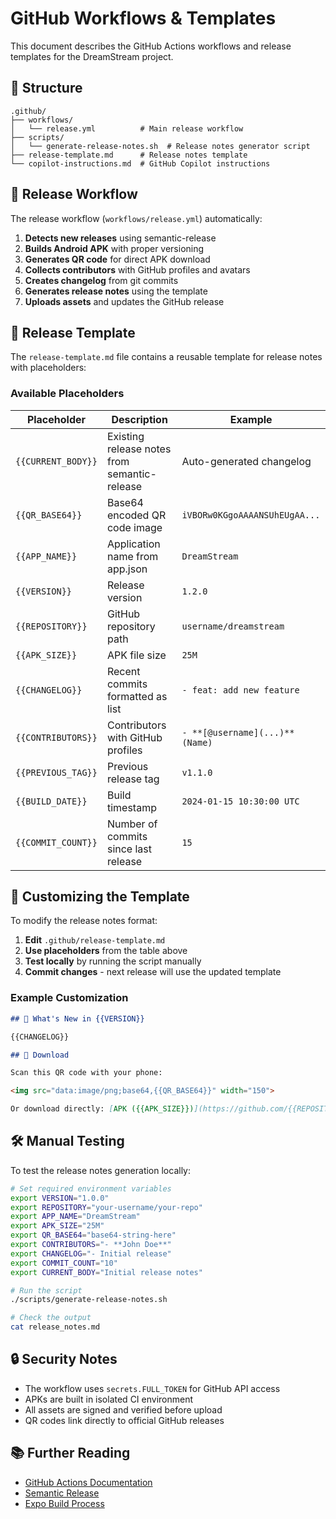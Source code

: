 # GitHub Workflows & Templates

This document describes the GitHub Actions workflows and release templates for the DreamStream project.

## 📁 Structure

```
.github/
├── workflows/
│   └── release.yml          # Main release workflow
├── scripts/
│   └── generate-release-notes.sh  # Release notes generator script
├── release-template.md      # Release notes template
└── copilot-instructions.md  # GitHub Copilot instructions
```

## 🚀 Release Workflow

The release workflow (`workflows/release.yml`) automatically:

1. **Detects new releases** using semantic-release
2. **Builds Android APK** with proper versioning
3. **Generates QR code** for direct APK download
4. **Collects contributors** with GitHub profiles and avatars
5. **Creates changelog** from git commits
6. **Generates release notes** using the template
7. **Uploads assets** and updates the GitHub release

## 📝 Release Template

The `release-template.md` file contains a reusable template for release notes with placeholders:

### Available Placeholders

| Placeholder | Description | Example |
|-------------|-------------|---------|
| `{{CURRENT_BODY}}` | Existing release notes from semantic-release | Auto-generated changelog |
| `{{QR_BASE64}}` | Base64 encoded QR code image | `iVBORw0KGgoAAAANSUhEUgAA...` |
| `{{APP_NAME}}` | Application name from app.json | `DreamStream` |
| `{{VERSION}}` | Release version | `1.2.0` |
| `{{REPOSITORY}}` | GitHub repository path | `username/dreamstream` |
| `{{APK_SIZE}}` | APK file size | `25M` |
| `{{CHANGELOG}}` | Recent commits formatted as list | `- feat: add new feature` |
| `{{CONTRIBUTORS}}` | Contributors with GitHub profiles | `- **[@username](...)** (Name)` |
| `{{PREVIOUS_TAG}}` | Previous release tag | `v1.1.0` |
| `{{BUILD_DATE}}` | Build timestamp | `2024-01-15 10:30:00 UTC` |
| `{{COMMIT_COUNT}}` | Number of commits since last release | `15` |

## 🔧 Customizing the Template

To modify the release notes format:

1. **Edit** `.github/release-template.md`
2. **Use placeholders** from the table above
3. **Test locally** by running the script manually
4. **Commit changes** - next release will use the updated template

### Example Customization

```markdown
## 🎉 What's New in {{VERSION}}

{{CHANGELOG}}

## 📱 Download

Scan this QR code with your phone:

<img src="data:image/png;base64,{{QR_BASE64}}" width="150">

Or download directly: [APK ({{APK_SIZE}})](https://github.com/{{REPOSITORY}}/releases/download/v{{VERSION}}/DreamStream-v{{VERSION}}.apk)
```

## 🛠️ Manual Testing

To test the release notes generation locally:

```bash
# Set required environment variables
export VERSION="1.0.0"
export REPOSITORY="your-username/your-repo"
export APP_NAME="DreamStream"
export APK_SIZE="25M"
export QR_BASE64="base64-string-here"
export CONTRIBUTORS="- **John Doe**"
export CHANGELOG="- Initial release"
export COMMIT_COUNT="10"
export CURRENT_BODY="Initial release notes"

# Run the script
./scripts/generate-release-notes.sh

# Check the output
cat release_notes.md
```

## 🔒 Security Notes

- The workflow uses `secrets.FULL_TOKEN` for GitHub API access
- APKs are built in isolated CI environment
- All assets are signed and verified before upload
- QR codes link directly to official GitHub releases

## 📚 Further Reading

- [GitHub Actions Documentation](https://docs.github.com/en/actions)
- [Semantic Release](https://semantic-release.gitbook.io/)
- [Expo Build Process](https://docs.expo.dev/build/introduction/)